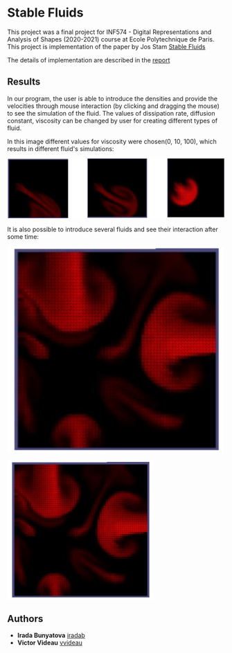 # Stable Fluids

This project was a final project for INF574 - Digital Representations and Analysis of Shapes (2020-2021) course at Ecole Polytechnique de Paris. This project is implementation of the paper by Jos Stam [Stable Fluids](https://d2f99xq7vri1nk.cloudfront.net/legacy_app_files/pdf/ns.pdf)

The details of implementation are described in the [report](https://github.com/iradab/Stable-Fluids/blob/main/Final_Report.pdf) 

## Results

In our program, the user is able to introduce the densities and provide the velocities through
mouse interaction (by clicking and dragging the mouse) to see the simulation of the fluid. The values of dissipation rate, diffusion constant, 
viscosity can be changed by user for creating different types of fluid.

In this image different values for viscosity were chosen(0, 10, 100), which results in different fluid's simulations:


![alt text](https://github.com/iradab/Stable-Fluids/blob/main/viscosity%20test.png)

It is also possible to introduce several fluids and see their interaction after some time:

<img src="several fluids.png" width="500">

![alt text](https://github.com/iradab/Stable-Fluids/blob/main/several%20fluids.png)


## Authors

* **Irada Bunyatova**     [iradab](https://github.com/iradab)
* **Victor Videau**       [vvideau](https://github.com/vvideau)
